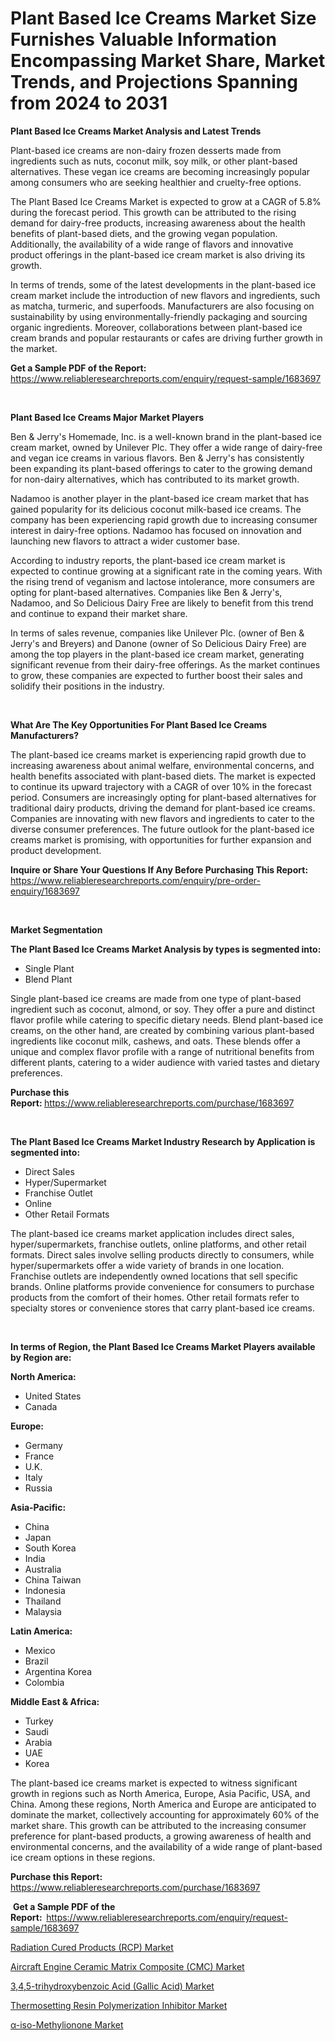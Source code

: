 <p><h1>Plant Based Ice Creams Market Size Furnishes Valuable Information Encompassing Market Share, Market Trends, and Projections Spanning from 2024 to 2031</h1></p><p><strong>Plant Based Ice Creams Market Analysis and Latest Trends</strong></p>
<p><p>Plant-based ice creams are non-dairy frozen desserts made from ingredients such as nuts, coconut milk, soy milk, or other plant-based alternatives. These vegan ice creams are becoming increasingly popular among consumers who are seeking healthier and cruelty-free options.</p><p>The Plant Based Ice Creams Market is expected to grow at a CAGR of 5.8% during the forecast period. This growth can be attributed to the rising demand for dairy-free products, increasing awareness about the health benefits of plant-based diets, and the growing vegan population. Additionally, the availability of a wide range of flavors and innovative product offerings in the plant-based ice cream market is also driving its growth.</p><p>In terms of trends, some of the latest developments in the plant-based ice cream market include the introduction of new flavors and ingredients, such as matcha, turmeric, and superfoods. Manufacturers are also focusing on sustainability by using environmentally-friendly packaging and sourcing organic ingredients. Moreover, collaborations between plant-based ice cream brands and popular restaurants or cafes are driving further growth in the market.</p></p>
<p><strong>Get a Sample PDF of the Report:&nbsp;</strong> <a href="https://www.reliableresearchreports.com/enquiry/request-sample/1683697">https://www.reliableresearchreports.com/enquiry/request-sample/1683697</a></p>
<p>&nbsp;</p>
<p><strong>Plant Based Ice Creams Major Market Players</strong></p>
<p><p>Ben & Jerry's Homemade, Inc. is a well-known brand in the plant-based ice cream market, owned by Unilever Plc. They offer a wide range of dairy-free and vegan ice creams in various flavors. Ben & Jerry's has consistently been expanding its plant-based offerings to cater to the growing demand for non-dairy alternatives, which has contributed to its market growth.</p><p>Nadamoo is another player in the plant-based ice cream market that has gained popularity for its delicious coconut milk-based ice creams. The company has been experiencing rapid growth due to increasing consumer interest in dairy-free options. Nadamoo has focused on innovation and launching new flavors to attract a wider customer base.</p><p>According to industry reports, the plant-based ice cream market is expected to continue growing at a significant rate in the coming years. With the rising trend of veganism and lactose intolerance, more consumers are opting for plant-based alternatives. Companies like Ben & Jerry's, Nadamoo, and So Delicious Dairy Free are likely to benefit from this trend and continue to expand their market share.</p><p>In terms of sales revenue, companies like Unilever Plc. (owner of Ben & Jerry's and Breyers) and Danone (owner of So Delicious Dairy Free) are among the top players in the plant-based ice cream market, generating significant revenue from their dairy-free offerings. As the market continues to grow, these companies are expected to further boost their sales and solidify their positions in the industry.</p></p>
<p>&nbsp;</p>
<p><strong>What Are The Key Opportunities For Plant Based Ice Creams Manufacturers?</strong></p>
<p><p>The plant-based ice creams market is experiencing rapid growth due to increasing awareness about animal welfare, environmental concerns, and health benefits associated with plant-based diets. The market is expected to continue its upward trajectory with a CAGR of over 10% in the forecast period. Consumers are increasingly opting for plant-based alternatives for traditional dairy products, driving the demand for plant-based ice creams. Companies are innovating with new flavors and ingredients to cater to the diverse consumer preferences. The future outlook for the plant-based ice creams market is promising, with opportunities for further expansion and product development.</p></p>
<p><strong>Inquire or Share Your Questions If Any Before Purchasing This Report:</strong> <a href="https://www.reliableresearchreports.com/enquiry/pre-order-enquiry/1683697">https://www.reliableresearchreports.com/enquiry/pre-order-enquiry/1683697</a></p>
<p>&nbsp;</p>
<p><strong>Market Segmentation</strong></p>
<p><strong>The Plant Based Ice Creams Market Analysis by types is segmented into:</strong></p>
<p><ul><li>Single Plant</li><li>Blend Plant</li></ul></p>
<p><p>Single plant-based ice creams are made from one type of plant-based ingredient such as coconut, almond, or soy. They offer a pure and distinct flavor profile while catering to specific dietary needs. Blend plant-based ice creams, on the other hand, are created by combining various plant-based ingredients like coconut milk, cashews, and oats. These blends offer a unique and complex flavor profile with a range of nutritional benefits from different plants, catering to a wider audience with varied tastes and dietary preferences.</p></p>
<p><strong>Purchase this Report:&nbsp;</strong><a href="https://www.reliableresearchreports.com/purchase/1683697">https://www.reliableresearchreports.com/purchase/1683697</a></p>
<p>&nbsp;</p>
<p><strong>The Plant Based Ice Creams Market Industry Research by Application is segmented into:</strong></p>
<p><ul><li>Direct Sales</li><li>Hyper/Supermarket</li><li>Franchise Outlet</li><li>Online</li><li>Other Retail Formats</li></ul></p>
<p><p>The plant-based ice creams market application includes direct sales, hyper/supermarkets, franchise outlets, online platforms, and other retail formats. Direct sales involve selling products directly to consumers, while hyper/supermarkets offer a wide variety of brands in one location. Franchise outlets are independently owned locations that sell specific brands. Online platforms provide convenience for consumers to purchase products from the comfort of their homes. Other retail formats refer to specialty stores or convenience stores that carry plant-based ice creams.</p></p>
<p>&nbsp;</p>
<p><strong>In terms of Region, the Plant Based Ice Creams Market Players available by Region are:</strong></p>
<p>
    <p> <strong> North America: </strong>
        <ul>
            <li>United States</li>
            <li>Canada</li>
        </ul>
        </p> 
    <p> <strong> Europe: </strong>
        <ul>
            <li>Germany</li>
            <li>France</li>
            <li>U.K.</li>
            <li>Italy</li>
            <li>Russia</li>
        </ul>
        </p> 
    <p> <strong> Asia-Pacific: </strong>
        <ul>
            <li>China</li>
            <li>Japan</li>
            <li>South Korea</li>
            <li>India</li>
            <li>Australia</li>
            <li>China Taiwan</li>
            <li>Indonesia</li>
            <li>Thailand</li>
            <li>Malaysia</li>
        </ul>
        </p> 
    <p> <strong> Latin America: </strong>
        <ul>
            <li>Mexico</li>
            <li>Brazil</li>
            <li>Argentina Korea</li>
            <li>Colombia</li>
        </ul>
        </p> 
    <p> <strong> Middle East & Africa: </strong>
        <ul>
            <li>Turkey</li>
            <li>Saudi</li>
            <li>Arabia</li>
            <li>UAE</li>
            <li>Korea</li>
        </ul>
    </p>
    </p>
<p><p>The plant-based ice creams market is expected to witness significant growth in regions such as North America, Europe, Asia Pacific, USA, and China. Among these regions, North America and Europe are anticipated to dominate the market, collectively accounting for approximately 60% of the market share. This growth can be attributed to the increasing consumer preference for plant-based products, a growing awareness of health and environmental concerns, and the availability of a wide range of plant-based ice cream options in these regions.</p></p>
<p><strong>Purchase this Report: </strong><a href="https://www.reliableresearchreports.com/purchase/1683697">https://www.reliableresearchreports.com/purchase/1683697</a></p>
<p>&nbsp;<strong>Get a Sample PDF of the Report:&nbsp;&nbsp;</strong><a href="https://www.reliableresearchreports.com/enquiry/request-sample/1683697">https://www.reliableresearchreports.com/enquiry/request-sample/1683697</a></p>
<p><strong></strong></p>
<p><p><a href="https://issuu.com/reportprime-2/docs/radiation-cured-products-rcp-market-size-2030.pptx">Radiation Cured Products (RCP) Market</a></p><p><a href="https://github.com/edytherolanlouisejk1miz0wig/Market-Research-Report-List-1/blob/main/aircraft-engine-ceramic-matrix-composite-cmc-market.md">Aircraft Engine Ceramic Matrix Composite (CMC) Market</a></p><p><a href="https://github.com/peachesmcdowel1/Market-Research-Report-List-1/blob/main/345-trihydroxybenzoic-acid-gallic-acid-market.md">3,4,5-trihydroxybenzoic Acid (Gallic Acid) Market</a></p><p><a href="https://issuu.com/reportprime-2/docs/thermosetting-resin-polymerization-inhibitor-marke">Thermosetting Resin Polymerization Inhibitor Market</a></p><p><a href="https://github.com/RoccoManning/Market-Research-Report-List-3/blob/main/a-iso-methylionone-market.md">α-iso-Methylionone Market</a></p></p>